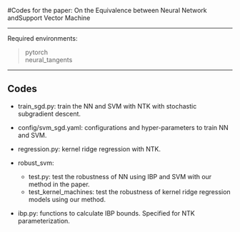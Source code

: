 #Codes for the paper: On the Equivalence between Neural Network andSupport Vector Machine
***

Required environments:
> pytorch    
> neural_tangents

***
## Codes
* train_sgd.py: train the NN and SVM with NTK with stochastic subgradient descent.
* config/svm_sgd.yaml: configurations and hyper-parameters to train NN and SVM.
* regression.py: kernel ridge regression with NTK.
* robust_svm:
    * test.py: test the robustness of NN using IBP and SVM with our method in the paper.  
    * test_kernel_machines: test the robustness of kernel ridge regression models using our method.
    
* ibp.py: functions to calculate IBP bounds. Specified for NTK parameterization.
